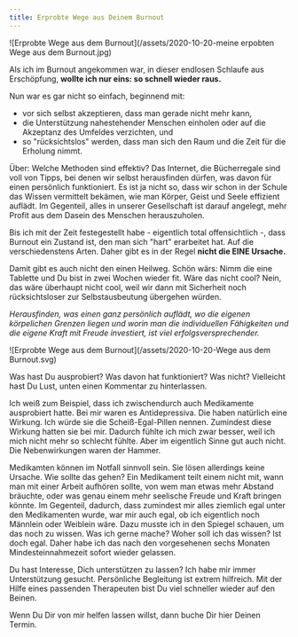 ```yaml
---
title: Erprobte Wege aus Deinem Burnout
---
```

![Erprobte Wege aus dem Burnout](/assets/2020-10-20-meine erpobten Wege aus dem Burnout.jpg)

Als ich im Burnout angekommen war, in dieser endlosen Schlaufe aus Erschöpfung, **wollte ich nur eins: so schnell wieder raus.** 

Nun war es gar nicht so einfach, beginnend mit: 
- vor sich selbst akzeptieren, dass man gerade nicht mehr kann, 
- die Unterstützung nahestehender Menschen einholen oder auf die Akzeptanz des Umfeldes verzichten, und 
- so "rücksichtslos" werden, dass man sich den Raum und die Zeit für die Erholung nimmt. 

Über: Welche Methoden sind effektiv? Das Internet, die Bücherregale sind voll von Tipps, bei denen wir selbst herausfinden dürfen, was davon für einen persönlich funktioniert.  Es ist ja nicht so, dass wir schon in der Schule das Wissen vermittelt bekämen, wie man Körper, Geist und Seele effizient auflädt.
Im Gegenteil, alles in unserer Gesellschaft ist darauf angelegt, mehr Profit aus dem Dasein des Menschen herauszuholen. 

Bis ich mit der Zeit festegestellt habe - eigentlich total offensichtlich -, dass Burnout ein Zustand ist, den man sich "hart" erarbeitet hat. Auf die verschiedenstens Arten. Daher gibt es in der Regel **nicht die EINE Ursache.** 

Damit gibt es auch nicht den einen Heilweg. Schön wärs: Nimm die eine Tablette und Du bist in zwei Wochen wieder fit. Wäre das nicht cool? Nein, das wäre überhaupt nicht cool, weil wir dann mit Sicherheit noch rücksichtsloser zur Selbstausbeutung übergehen würden. 

*Herausfinden, was einen ganz persönlich auflädt, wo die eigenen körpelichen Grenzen liegen und worin man die individuellen Fähigkeiten und die eigene Kraft mit Freude investiert, ist viel erfolgsversprechender.* 

![Erprobte Wege aus dem Burnout](/assets/2020-10-20-Wege aus dem Burnout.svg)

Was hast Du ausprobiert? Was davon hat funktioniert? Was nicht? Vielleicht hast Du Lust, unten einen Kommentar zu hinterlassen. 

Ich weiß zum Beispiel, dass ich zwischendurch auch Medikamente ausprobiert hatte. Bei mir waren es Antidepressiva. Die haben natürlich eine Wirkung. Ich würde sie die Scheiß-Egal-Pillen nennen. Zumindest diese Wirkung hatten sie bei mir. Dadurch fühlte ich mich zwar besser, weil ich mich nicht mehr so schlecht fühlte. Aber im eigentlich Sinne gut auch nicht. Die Nebenwirkungen waren der Hammer. 

Medikamten können im Notfall sinnvoll sein. Sie lösen allerdings keine Ursache. Wie sollte das gehen? Ein Medikament teilt einem nicht mit, wann man mit einer Arbeit aufhören sollte, von wem man etwas mehr Abstand bräuchte, oder was genau einem mehr seelische Freude und Kraft bringen könnte. Im Gegenteil, dadurch, dass zumindest mir alles ziemlich egal unter den Medikamenten wurde, war mir auch egal, ob ich eigentlich noch Männlein oder Weiblein wäre. Dazu musste ich in den Spiegel schauen, um das noch zu wissen. Was ich gerne mache? Woher soll ich das wissen? Ist doch egal. Daher habe ich das nach den vorgesehenen sechs Monaten Mindesteinnahmezeit sofort wieder gelassen.   

Du hast Interesse, Dich unterstützen zu lassen? Ich habe mir immer Unterstützung gesucht. Persönliche Begleitung ist extrem hilfreich. Mit der Hilfe eines passenden Therapeuten bist Du viel schneller wieder auf den Beinen.

Wenn Du Dir von mir helfen lassen willst, dann buche Dir hier Deinen Termin. 



